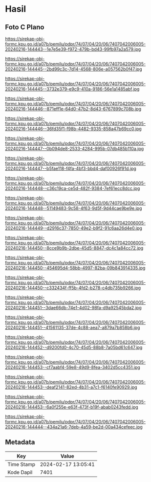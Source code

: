 # Hasil

## Foto C Plano

https://sirekap-obj-formc.kpu.go.id/a07b/pemilu/pdpr/74/07/04/20/06/7407042006005-20240216-144443--1e7e5e39-f972-479b-bd43-99fb97a2a579.jpg

https://sirekap-obj-formc.kpu.go.id/a07b/pemilu/pdpr/74/07/04/20/06/7407042006005-20240216-144445--2bd99c3c-7d14-4568-806e-a057562b0f47.jpg

https://sirekap-obj-formc.kpu.go.id/a07b/pemilu/pdpr/74/07/04/20/06/7407042006005-20240216-144445--3732e379-e9c9-410a-9186-56e1a1485abf.jpg

https://sirekap-obj-formc.kpu.go.id/a07b/pemilu/pdpr/74/07/04/20/06/7407042006005-20240216-144446--871eff1e-64d0-47b2-8d43-6767899c708b.jpg

https://sirekap-obj-formc.kpu.go.id/a07b/pemilu/pdpr/74/07/04/20/06/7407042006005-20240216-144446--36fd35f1-f98b-4482-9335-858a47b69cc0.jpg

https://sirekap-obj-formc.kpu.go.id/a07b/pemilu/pdpr/74/07/04/20/06/7407042006005-20240216-144447--0b094de8-2533-4284-995b-07db485b110a.jpg

https://sirekap-obj-formc.kpu.go.id/a07b/pemilu/pdpr/74/07/04/20/06/7407042006005-20240216-144447--b5fae118-f4fa-4bf3-bbd4-daf00926f91d.jpg

https://sirekap-obj-formc.kpu.go.id/a07b/pemilu/pdpr/74/07/04/20/06/7407042006005-20240216-144448--c36c19ca-ce5d-482f-9384-7ef61ecc8dcc.jpg

https://sirekap-obj-formc.kpu.go.id/a07b/pemilu/pdpr/74/07/04/20/06/7407042006005-20240216-144448--51149483-9c58-4f63-9d5f-9d44cae9be9e.jpg

https://sirekap-obj-formc.kpu.go.id/a07b/pemilu/pdpr/74/07/04/20/06/7407042006005-20240216-144449--d2916c37-7850-49e2-b9f2-91c6aa26d4e0.jpg

https://sirekap-obj-formc.kpu.go.id/a07b/pemilu/pdpr/74/07/04/20/06/7407042006005-20240216-144450--8cce9b9b-2dbe-45d5-8847-dc4c1a84cc72.jpg

https://sirekap-obj-formc.kpu.go.id/a07b/pemilu/pdpr/74/07/04/20/06/7407042006005-20240216-144450--454695d4-58bb-4997-82ba-09b843914335.jpg

https://sirekap-obj-formc.kpu.go.id/a07b/pemilu/pdpr/74/07/04/20/06/7407042006005-20240216-144450--c332434f-ff5b-4fd2-b278-c4db735b9266.jpg

https://sirekap-obj-formc.kpu.go.id/a07b/pemilu/pdpr/74/07/04/20/06/7407042006005-20240216-144451--3dae66db-74e1-4d02-98fa-d9a92545bda2.jpg

https://sirekap-obj-formc.kpu.go.id/a07b/pemilu/pdpr/74/07/04/20/06/7407042006005-20240216-144451--41561135-37de-4c88-aea7-a879a7b858b6.jpg

https://sirekap-obj-formc.kpu.go.id/a07b/pemilu/pdpr/74/07/04/20/06/7407042006005-20240216-144452--d9200fd0-4c70-45d5-88b8-7a05bd61c647.jpg

https://sirekap-obj-formc.kpu.go.id/a07b/pemilu/pdpr/74/07/04/20/06/7407042006005-20240216-144453--cf7aabf4-59e8-49d9-8fea-3402d5cc4351.jpg

https://sirekap-obj-formc.kpu.go.id/a07b/pemilu/pdpr/74/07/04/20/06/7407042006005-20240216-144453--deaf2141-82ed-4b31-a7c1-f6140fe90929.jpg

https://sirekap-obj-formc.kpu.go.id/a07b/pemilu/pdpr/74/07/04/20/06/7407042006005-20240216-144453--6a0f255e-e63f-473f-b19f-abab0243fedd.jpg

https://sirekap-obj-formc.kpu.go.id/a07b/pemilu/pdpr/74/07/04/20/06/7407042006005-20240216-144444--434a21a6-7deb-4a59-be2d-00a434cefeec.jpg


## Metadata

| Key        | Value               |
| ---------- | ------------------- |
| Time Stamp | 2024-02-17 13:05:41 |
| Kode Dapil | 7401                |



